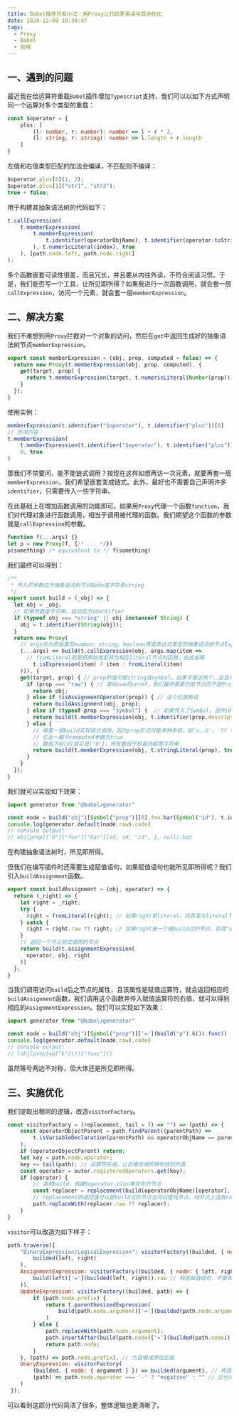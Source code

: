 ```yaml
---
title: Babel插件开发小试：用Proxy让代码更易读与其他优化
date: 2024-12-09 18:34:47
tags:
  - Proxy
  - Babel	
  - 前端
---
```


## 一、遇到的问题

最近我在给运算符重载`Babel`插件增加`Typescript`支持，我们可以以如下方式声明同一个运算对多个类型的重载：

```typescript
const $operator = {
    plus: [
        (l: number, r: number): number => l + r * 2,
        (l: string, r: string): number => l.length + r.length
    ]
}
```

左值和右值类型匹配的加法会编译，不匹配则不编译：

```js
$operator.plus[0](1, 2);
$operator.plus[1]("str1", "str2");
true + false;
```

用于构建其抽象语法树的代码如下：

```js
t.callExpression(
	t.memberExpression(
		t.memberExpression(
			t.identifier(operatorObjName), t.identifier(operator.toString())
		), t.numericLiteral(index), true
	), [path.node.left, path.node.right]
);
```

多个函数嵌套可读性很差，而且冗长，并且要从内往外读，不符合阅读习惯。于是，我们能否写一个工具，让所见即所得？如果我进行一次函数调用，就会套一层`callExpression`，访问一个元素，就会套一层`memberExpression`。

## 二、解决方案

我们不难想到用`Proxy`拦截对一个对象的访问，然后在`get`中返回生成好的抽象语法树节点`memberExpression`。

```js
export const memberExpression = (obj, prop, computed = false) => {
  return new Proxy(t.memberExpression(obj, prop, computed), {
    get(target, prop) {
      return t.memberExpression(target, t.numericLiteral(Number(prop)), true)
    }
  });
}
```

使用实例：

```js
memberExpression(t.identifier("$operator"), t.identifier("plus"))[0]
// 所得内容：
t.memberExpression(
	t.memberExpression(t.identifier("$operator"), t.identifier("plus")),
    0, true
)
```

那我们不禁要问，能不能链式调用？按现在这样如想再访一次元素，就要再套一层`memberExpression`，我们希望嵌套变成链式。此外，最好也不需要自己声明许多`identifier`，只需要传入一些字符串。

在此基础上在增加函数调用的功能即可。如果用`Proxy`代理一个函数`function`，我们对代理对象进行函数调用，相当于调用被代理的函数。我们期望这个函数的参数就是`callExpression`的参数。

```js
function f(...args) {}
let p = new Proxy(f, {/* ... */})
p(something) /* equivalent to */ f(something)
```

我们最终可以得到：

```js
/** 
 * 传入的参数应为抽象语法树节点Node或字符串string
 */
export const build = (_obj) => {
  let obj = _obj;
  // 如果参数是字符串，自动变为identifier
  if (typeof obj === "string" || obj instanceof String) {
    obj = t.identifier(String(obj));
  }
  return new Proxy(
    // args应为原始类型number、string、boolean等或表达式类型的抽象语法树节点Expression
  	(...args) => build(t.callExpression(obj, args.map(item =>
      // fromLiteral就是把原始类型转为相应literal节点的函数，在此省略
    	t.isExpression(item) ? item : fromLiteral(item) 
  	))), {
    get(target, prop) { // prop的值可取string或symbol。如果不是这两个，会自动toString()
      if (prop === "raw") { // 类似vue的unref，我们最终需要的是节点而不是Proxy
        return obj;
      } else if (isAssignmentOperator(prop)) { // 这个后面再说
        return buildAssignment(obj, prop);
      } else if (typeof prop === "symbol") {  // 如果传入了symbol，当作identifier
        return build(t.memberExpression(obj, t.identifier(prop.description), true));
      } else {
        // 再套一层build实现链式调用，因为prop形式可能多种多样，如`a..b`、`??`等
        // 在此一概令computed参数为true
        // 数组下标[0]其实是["0"]，所有数组下标最终都是字符串
        return build(t.memberExpression(obj, t.stringLiteral(prop), true));
      }
    }
  });
}
```

我们就可以实现如下效果：

```js
import generator from "@babel/generator"

const node = build("obj")[Symbol("prop")][0].foo.bar(Symbol("id"), t.identifier("id"), "id", 1, null).baz
console.log(generator.default(node.raw).code)
// console output:
// obj[prop]["0"]["foo"]["bar"](id, id, "id", 1, null).baz
```

在构建抽象语法树时，所见即所得。

但我们在编写插件时还需要生成赋值语句，如果赋值语句也能所见即所得呢？我们引入`buildAssignment`函数。

```js
export const buildAssignment = (obj, operator) => {
  return (_right) => {
    let right = _right;
    try {
      right = fromLiteral(right); // 如果right是literal，将其变为literal节点
    } catch {
      right = right.raw ?? right; // 如果right是一个被build过的节点，将其"unref"
    }
    // 返回一个可以链式调用的节点
    return build(t.assignmentExpression(
      operator, obj, right
    ))
  };
}
```

当我们调用访问`build`后之节点的属性，且该属性是赋值运算符，就会返回相应的`buildAssignment`函数，我们调用这个函数并传入赋值运算符的右值，就可以得到相应的`AssignmentExpression`。我们可以实现如下效果：

```js
import generator from "@babel/generator"

const node = build("obj")[Symbol("prop")]['='](build("p").k()).func()
console.log(generator.default(node.raw).code)
// console output:
// (obj[prop]=p["k"]())["func"]()
```

虽然等号两边不对称，但大体还是所见即所得。

## 三、实施优化

我们提取出相同的逻辑，改造`visitorFactory`。

```js
const visitorFactory = (replacement, tail = () => "") => (path) => {
	const operatorObjectParent = path.findParent((parentPath) =>
		t.isVariableDeclaration(parentPath) && operatorObjName == parentPath.node.declarations?.[0].id.name
	);
	if (operatorObjectParent) return;
	let key = path.node.operator;
	key += tail(path); // 运算符后缀，让自增自减的特判放到外面
	const operator = outer.registeredOperators.get(key);
	if (operator) {
        // 调用build，构建$operator.plus等共有的节点
		const replacer = replacement(build(operatorObjName)[operator], path);
        // replacement的返回值可以是build过的节点也可以是纯节点，纯节点上没有raw属性，因此可以空值合并
		path.replaceWith(replacer.raw ?? replacer);
	}
}
```

`visitor`可以改造为如下样子：

```js
path.traverse({
	"BinaryExpression|LogicalExpression": visitorFactory((builded, { node: { left, right } }) =>
		builded(left, right)
	),
	AssignmentExpression: visitorFactory((builded, { node: { left, right } }) => t.parenthesizedExpression(
		build(left)['='](builded(left, right)).raw // 构造赋值语句，不要丢掉.raw
	)),
	UpdateExpression: visitorFactory((builded, path) => {
		if (path.node.prefix) {
			return t.parenthesizedExpression(
 				build(path.node.argument)['='](builded(path.node.argument)).raw
			)
		} else {
			path.replaceWith(path.node.argument);
			path.insertAfter(build(path.node)['='](builded(path.node)).raw);
            return path.node;
		}
	}, (path) => path.node.prefix), // 为自增减添加后缀
	UnaryExpression: visitorFactory(
		(builded, { node: { argument } }) => builded(argument), // 构造callExpression，传入argument做参数
		(path) => path.node.operator === '-' ? "negative" : "" // 区分减法与负号
	)
 });
```

可以看到这部分代码简洁了很多，整体逻辑也更清晰了。

